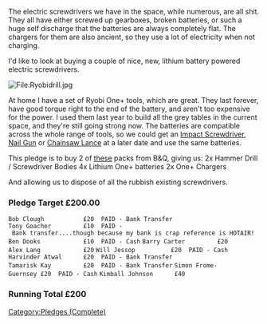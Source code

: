 The electric screwdrivers we have in the space, while numerous, are all
shit. They all have either screwed up gearboxes, broken batteries, or
such a huge self discharge that the batteries are always completely
flat. The chargers for them are also ancient, so they use a lot of
electricity when not charging.

I'd like to look at buying a couple of nice, new, lithium battery
powered electric screwdrivers.

![<File:Ryobidrill.jpg>](Ryobidrill.jpg "File:Ryobidrill.jpg")

At home I have a set of Ryobi One+ tools, which are great. They last
forever, have good torque right to the end of the battery, and aren't
too expensive for the power. I used them last year to build all the grey
tables in the current space, and they're still going strong now. The
batteries are compatible across the whole range of tools, so we could
get an [Impact
Screwdriver](http://uk.ryobitools.eu/power-tools-en/drilling-and-screwdriving-en/rid1801-en/rid1801m-en/),
[Nail
Gun](http://uk.ryobitools.eu/power-tools-en/fix-finishing-tools-en/r18n18g-en/r18n18g-en/)
or [Chainsaw
Lance](http://uk.ryobitools.eu/outdoor-en/chainsaws-en/rpp1820-en/opp1820-en/)
at a later date and use the same batteries.

This pledge is to buy 2 of
[these](http://www.diy.com/departments/ryobi-one-plus-cordless-18v-li-ion-combi-drill-2-batteries-llcdi18022/196738_BQ.prd?gclid=Cj0KEQiAkdajBRCJ_7_j6sCck7wBEiQAppb2i7idRxk0l9bLv6D20b_x4LRrMj64R6arpzLdcPo4Qe0aAidx8P8HAQ&ecamp=SEAPLA196738_BQ&ef_id=U@CvKgAAAVLbb8lV:20141126172009:s)
packs from B&Q, giving us: 2x Hammer Drill / Screwdriver Bodies 4x
Lithium One+ batteries 2x One+ Chargers

And allowing us to dispose of all the rubbish existing screwdrivers.

### Pledge Target £200.00

`Bob Clough           £20  PAID - Bank Transfer`
`Tony Goacher         £10  PAID - Bank transfer....though because my bank is crap reference is HOTAIR!`
`Ben Dooks            £10  PAID - Cash`
`Barry Carter         £20`
`Alex Lang            £20`
`Will Jessop          £20  PAID - Cash`
`Harvinder Atwal      £20  PAID - Bank Transfer`
`Tamarisk Kay         £20  PAID - Bank Transfer`
`Simon Frome-Guernsey £20  PAID - Cash`
`Kimball Johnson      £40`

### Running Total £200

[Category:Pledges (Complete)](Category:Pledges_(Complete) "wikilink")
